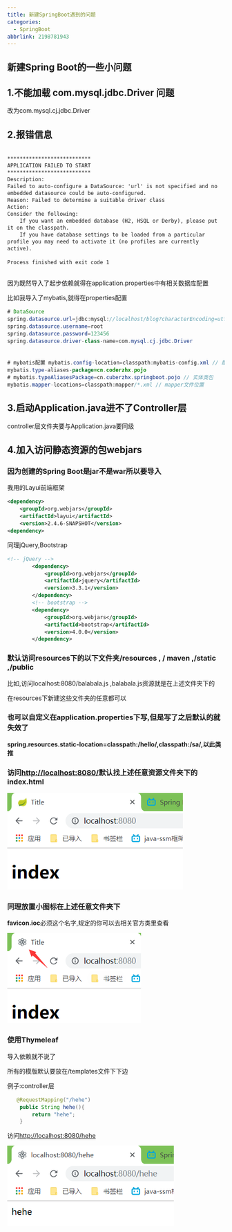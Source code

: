 ```yaml
---
title: 新建SpringBoot遇到的问题
categories:
  - SpringBoot
abbrlink: 2198781943
---
```


## 新建Spring Boot的一些小问题

<!--more-->

## 1.不能加载 com.mysql.jdbc.Driver 问题

改为com.mysql.cj.jdbc.Driver

## 2.报错信息

```

***************************
APPLICATION FAILED TO START
***************************
Description:
Failed to auto-configure a DataSource: 'url' is not specified and no embedded datasource could be auto-configured.
Reason: Failed to determine a suitable driver class
Action:
Consider the following:
	If you want an embedded database (H2, HSQL or Derby), please put it on the classpath.
	If you have database settings to be loaded from a particular profile you may need to activate it (no profiles are currently active).

Process finished with exit code 1


```

因为既然导入了起步依赖就得在application.properties中有相关数据库配置

比如我导入了mybatis,就得在properties配置

```JAVA
# DataSource
spring.datasource.url=jdbc:mysql://localhost/blog?characterEncoding=utf-8
spring.datasource.username=root
spring.datasource.password=123456
spring.datasource.driver-class-name=com.mysql.cj.jdbc.Driver


# mybatis配置 mybatis.config-location=classpath:mybatis-config.xml // 配置文件位置
mybatis.type-aliases-package=cn.coderzhx.pojo
# mybatis.typeAliasesPackage=cn.cuberzhx.springboot.pojo // 实体类包
mybatis.mapper-locations=classpath:mapper/*.xml // mapper文件位置
```



## 3.启动Application.java进不了Controller层

controller层文件夹要与Application.java要同级

## 4.加入访问静态资源的包webjars 

### 因为创建的Spring Boot是jar不是war所以要导入

我用的Layui前端框架

```xml
<dependency>
	<groupId>org.webjars</groupId>
    <artifactId>layui</artifactId>
    <version>2.4.6-SNAPSHOT</version>
<dependency>
```

同理jQuery,Bootstrap

```xml
<!-- jQuery -->
        <dependency>
            <groupId>org.webjars</groupId>
            <artifactId>jquery</artifactId>
            <version>3.3.1</version>
        </dependency>
        <!-- bootstrap -->
        <dependency>
            <groupId>org.webjars</groupId>
            <artifactId>bootstrap</artifactId>
            <version>4.0.0</version>
        </dependency>
```

### 默认访问resources下的以下文件夹/resources , / maven ,/static  ,/public 

比如,访问localhost:8080/balabala.js  ,balabala.js资源就是在上述文件夹下的

在resources下新建这些文件夹的任意都可以

### 也可以自定义在application.properties下写,但是写了之**后默认的就失效**了

**spring.resources.static-location=classpath:/hello/,classpath:/sa/,以此类推**

### 访问<http://localhost:8080/>默认找上述任意资源文件夹下的index.html

![1562669111349](新建SpringBoot遇到的问题/1562669111349.png)

### 同理放置小图标在上述任意文件夹下

**favicon.ioc**必须这个名字,规定的你可以去相关官方类里查看

![1562669365859](新建SpringBoot遇到的问题/1562669365859.png)

### 使用Thymeleaf

导入依赖就不说了

所有的模版默认要放在/templates文件下下边

例子:controller层

```java
   @RequestMapping("/hehe")
    public String hehe(){
        return "hehe";
    }
```

访问<http://localhost:8080/hehe>

![1562673253563](新建SpringBoot遇到的问题/1562673253563.png)